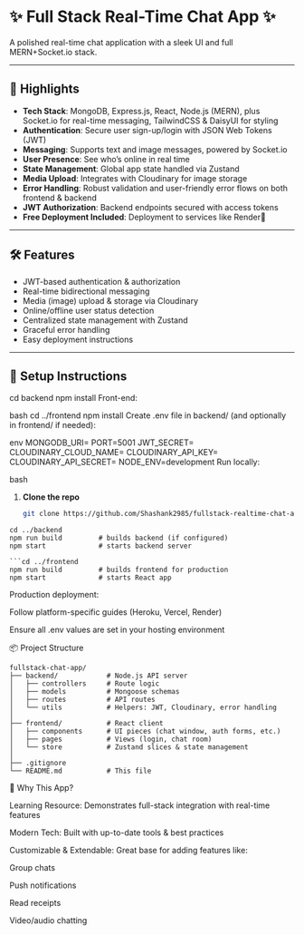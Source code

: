 # ✨ Full Stack Real-Time Chat App ✨

A polished real-time chat application with a sleek UI and full MERN+Socket.io stack.

---

## 🚀 Highlights

- **Tech Stack**: MongoDB, Express.js, React, Node.js (MERN), plus Socket.io for real-time messaging, TailwindCSS & DaisyUI for styling
- **Authentication**: Secure user sign-up/login with JSON Web Tokens (JWT)
- **Messaging**: Supports text and image messages, powered by Socket.io
- **User Presence**: See who’s online in real time
- **State Management**: Global app state handled via Zustand
- **Media Upload**: Integrates with Cloudinary for image storage
- **Error Handling**: Robust validation and user-friendly error flows on both frontend & backend
- **JWT Authorization**: Backend endpoints secured with access tokens
- **Free Deployment Included**: Deployment to services like Render🌟

---

## 🛠️ Features

- JWT-based authentication & authorization  
- Real-time bidirectional messaging  
- Media (image) upload & storage via Cloudinary  
- Online/offline user status detection  
- Centralized state management with Zustand  
- Graceful error handling  
- Easy deployment instructions

---

## 🔧 Setup Instructions

cd backend
npm install
Front-end:

bash
cd ../frontend
npm install
Create .env file in backend/ (and optionally in frontend/ if needed):

env
MONGODB_URI=<your MongoDB connection URI>
PORT=5001
JWT_SECRET=<your secret string>
CLOUDINARY_CLOUD_NAME=<cloud name>
CLOUDINARY_API_KEY=<api key>
CLOUDINARY_API_SECRET=<api secret>
NODE_ENV=development
Run locally:

bash
1. **Clone the repo**
   ```bash
   git clone https://github.com/Shashank2985/fullstack-realtime-chat-app.git

```
cd ../backend
npm run build         # builds backend (if configured)
npm start             # starts backend server

```cd ../frontend
npm run build         # builds frontend for production
npm start             # starts React app
```
Production deployment:

Follow platform-specific guides (Heroku, Vercel, Render)

Ensure all .env values are set in your hosting environment

📦 Project Structure
```
fullstack-chat-app/
├── backend/            # Node.js API server
│   ├── controllers     # Route logic
│   ├── models          # Mongoose schemas
│   ├── routes          # API routes
│   └── utils           # Helpers: JWT, Cloudinary, error handling
│
├── frontend/           # React client
│   ├── components      # UI pieces (chat window, auth forms, etc.)
│   ├── pages           # Views (login, chat room)
│   └── store           # Zustand slices & state management
│
├── .gitignore
└── README.md           # This file

```

🎯 Why This App?

Learning Resource: Demonstrates full-stack integration with real-time features

Modern Tech: Built with up-to-date tools & best practices

Customizable & Extendable: Great base for adding features like:

Group chats

Push notifications

Read receipts

Video/audio chatting
